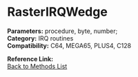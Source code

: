 # RasterIRQWedge

**Parameters:** procedure, byte, number;  
**Category:** IRQ routines  
**Compatibility:** C64, MEGA65, PLUS4, C128  

**Reference Link:**  
[Back to Methods List](../../SUMMARY.md)
